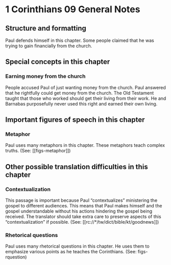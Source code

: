 # 1 Corinthians 09 General Notes
## Structure and formatting

Paul defends himself in this chapter. Some people claimed that he was trying to gain financially from the church.

## Special concepts in this chapter

### Earning money from the church
People accused Paul of just wanting money from the church. Paul answered that he rightfully could get money from the church. The Old Testament taught that those who worked should get their living from their work. He and Barnabas purposefully never used this right and earned their own living.

## Important figures of speech in this chapter

### Metaphor
Paul uses many metaphors in this chapter. These metaphors teach complex truths. (See: [[figs-metaphor]])

## Other possible translation difficulties in this chapter

### Contextualization
This passage is important because Paul “contextualizes” ministering the gospel to different audiences. This means that Paul makes himself and the gospel understandable without his actions hindering the gospel being received. The translator should take extra care to preserve aspects of this “contextualization” if possible. (See: [[rc://*/tw/dict/bible/kt/goodnews]])

### Rhetorical questions
Paul uses many rhetorical questions in this chapter. He uses them to emphasize various points as he teaches the Corinthians. (See: figs-rquestion)